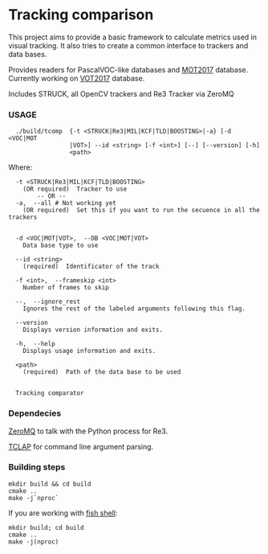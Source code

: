 # Tracking comparison

This project aims to provide a basic framework to calculate metrics used in visual tracking. It also tries to create a
common interface to trackers and data bases.

Provides readers for PascalVOC-like databases and [MOT2017](https://motchallenge.net/) database. Currently working on [VOT2017](http://www.votchallenge.net/vot2017/dataset.html) database.

Includes STRUCK, all OpenCV trackers and Re3 Tracker via ZeroMQ

### USAGE

      ./build/tcomp  {-t <STRUCK|Re3|MIL|KCF|TLD|BOOSTING>|-a} [-d <VOC|MOT
                     |VOT>] --id <string> [-f <int>] [--] [--version] [-h]
                     <path>

   Where: 

      -t <STRUCK|Re3|MIL|KCF|TLD|BOOSTING>
        (OR required)  Tracker to use
            -- OR --
      -a,  --all # Not working yet
        (OR required)  Set this if you want to run the secuence in all the trackers


      -d <VOC|MOT|VOT>,  --DB <VOC|MOT|VOT>
        Data base type to use

      --id <string>
        (required)  Identificator of the track

      -f <int>,  --frameskip <int>
        Number of frames to skip

      --,  --ignore_rest
        Ignores the rest of the labeled arguments following this flag.

      --version
        Displays version information and exits.

      -h,  --help
        Displays usage information and exits.

      <path>
        (required)  Path of the data base to be used


      Tracking comparator


### Dependecies

[ZeroMQ](http://zeromq.org/) to talk with the Python process for Re3.

[TCLAP](http://tclap.sourceforge.net/) for command line argument parsing.

### Building steps

    mkdir build && cd build
    cmake ..
    make -j`nproc`

If you are working with [fish shell](https://fishshell.com/):
    
    mkdir build; cd build
    cmake ..
    make -j(nproc)


